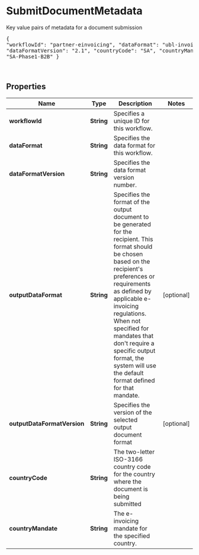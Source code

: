 

# SubmitDocumentMetadata

Key value pairs of metadata for a document submission <br><pre>{  \"workflowId\": \"partner-einvoicing\", \"dataFormat\": \"ubl-invoice\", \"dataFormatVersion\": \"2.1\", \"countryCode\": \"SA\", \"countryMandate\": \"SA-Phase1-B2B\" }</pre> <br> 

## Properties

| Name | Type | Description | Notes |
|------------ | ------------- | ------------- | -------------|
|**workflowId** | **String** | Specifies a unique ID for this workflow. |  |
|**dataFormat** | **String** | Specifies the data format for this workflow. |  |
|**dataFormatVersion** | **String** | Specifies the data format version number. |  |
|**outputDataFormat** | **String** | Specifies the format of the output document to be generated for the recipient. This format should be chosen based on the recipient&#39;s preferences or requirements as defined by applicable e-invoicing regulations. When not specified for mandates that don&#39;t require a specific output format, the system will use the default format defined for that mandate. |  [optional] |
|**outputDataFormatVersion** | **String** | Specifies the version of the selected output document format |  [optional] |
|**countryCode** | **String** | The two-letter ISO-3166 country code for the country where the document is being submitted |  |
|**countryMandate** | **String** | The e-invoicing mandate for the specified country. |  |



